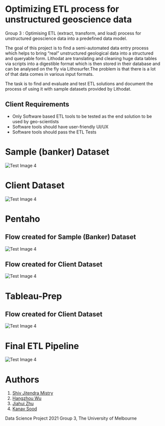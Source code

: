 # Optimizing ETL process for unstructured geoscience data 
Group 3 : Optimising ETL (extract, transform, and load) process for unstructured geoscience data into a predefined data model.

The goal of this project is to find a semi-automated data entry process which helps to bring “real” unstructured geological data into a structured and queryable form.  Lithodat are translating and cleaning huge data tables via scripts into a digestible format which is then stored in their database and can be analysed on the fly via Lithosurfer.The problem is that there is a lot of that data comes in various input formats.

The task is to find and evaluate and test ETL solutions and document the process of using it with sample datasets provided by Lithodat.

## Client Requirements
* Only Software based ETL tools to be tested as the end solution to be used by geo-scientists
* Software tools should have user-friendly UI/UX
* Software tools should pass the ETL Tests

# Sample (banker) Dataset
![Test Image 4](https://github.com/shivmistry605/MAST90106-Data-Science-Project-Group-3/blob/main/util/banker%20er%20diagram.png)

# Client Dataset
![Test Image 4](https://github.com/shivmistry605/MAST90106-Data-Science-Project-Group-3/blob/main/util/client%20ER%20diagram.png)


# Pentaho
## Flow created for Sample (Banker) Dataset
![Test Image 4](https://github.com/shivmistry605/MAST90106-Data-Science-Project-Group-3/blob/main/Pentaho/Pentaho%20banker%20dataset%20flow.png)

## Flow created for Client Dataset
![Test Image 4](https://github.com/shivmistry605/MAST90106-Data-Science-Project-Group-3/blob/main/Pentaho/Pentaho%20client%20dataset%20flow.png)

# Tableau-Prep
## Flow created for Client Dataset
![Test Image 4](https://github.com/shivmistry605/MAST90106-Data-Science-Project-Group-3/blob/main/Tableau/Tableau%20prep%20client%20flow%20old.png)


# Final ETL Pipeline
![Test Image 4](https://github.com/shivmistry605/MAST90106-Data-Science-Project-Group-3/blob/main/Tableau/Final%20ETL%20pipeline.png)

# Authors
1. [Shiv Jitendra Mistry](https://github.com/shivmistry605)
1. [Hangzhou Wu](https://github.com/HanzoeWU)
1. [Jiahui Zhu](https://github.com/zjhbright)
1. [Kanav Sood](https://github.com/kanav-1390)



Data Science Project 2021 Group 3, The University of Melbourne
